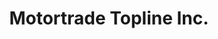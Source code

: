 ---
title: "Motortrade Topline Inc."
url: /batangas-city/motortrade-topline-inc/
shop: motorcycle
---